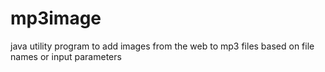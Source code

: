 mp3image
========

java utility program to add images from the web to mp3 files based on file names or input parameters
